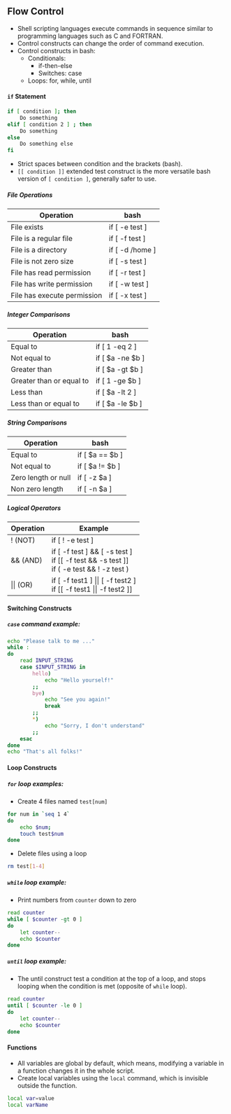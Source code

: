 ## Flow Control
- Shell scripting languages execute commands in sequence similar to programming languages such as C and FORTRAN.
- Control constructs can change the order of command execution.
- Control constructs in bash:
	- Conditionals:
		- if-then-else
		- Switches: case
	- Loops: for, while, until
#### `if` Statement
```bash
if [ condition ]; then
	Do something
elif [ condition 2 ] ; then
	Do something
else
	Do something else
fi
```
- Strict spaces between condition and the brackets (bash).
- `[[ condition ]]` extended test construct is the more versatile bash version of `[ condition ]`, generally safer to use.
##### File Operations

| Operation                   | bash             |
| --------------------------- | ---------------- |
| File exists                 | if \[ -e test ]  |
| File is a regular file      | if \[ -f test ]  |
| File is a directory         | if \[ -d /home ] |
| File is not zero size       | if \[ -s test ]  |
| File has read permission    | if \[ -r test ]  |
| File has write permission   | if \[ -w test ]  |
| File has execute permission | if \[ -x test ]  |
##### Integer Comparisons

| Operation                | bash              |
| ------------------------ | ----------------- |
| Equal to                 | if \[ 1 -eq 2 ]   |
| Not equal to             | if \[ $a -ne $b ] |
| Greater than             | if \[ $a -gt $b ] |
| Greater than or equal to | if \[ 1 -ge $b ]  |
| Less than                | if \[ $a -lt 2 ]  |
| Less than or equal to    | if \[ $a -le $b ] |
##### String Comparisons

| Operation           | bash             |
| ------------------- | ---------------- |
| Equal to            | if \[ $a == $b ] |
| Not equal to        | if \[ $a != $b ] |
| Zero length or null | if \[ -z $a ]    |
| Non zero length     | if \[ -n $a ]    |
##### Logical Operators

| Operation  | Example                                                                                         |
| ---------- | ----------------------------------------------------------------------------------------------- |
| !  (NOT)   | if [ ! -e test ]                                                                                |
| &&  (AND)  | if \[ -f test ] && \[ -s test ]<br>if \[\[ -f test && -s test ]]<br>if ( -e test && ! -z test ) |
| \|\|  (OR) | if \[ -f test1 ] \|\| \[ -f test2 ]<br>if \[\[ -f test1 \|\| -f test2 ]]                        |
#### Switching Constructs
##### `case` command example:
```bash
echo "Please talk to me ..."
while :
do
	read INPUT_STRING
	case $INPUT_STRING in
		hello)
			echo "Hello yourself!"
		;;
		bye)
			echo "See you again!"
			break
		;;
		*)
			echo "Sorry, I don't understand"
		;;
	esac
done
echo "That's all folks!"
```
#### Loop Constructs
##### `for` loop examples:
- Create 4 files named `test[num]`
```bash
for num in `seq 1 4`
do
	echo $num;
	touch test$num
done
```
- Delete files using a loop
```bash
rm test[1-4]
```
##### `while` loop example:
- Print numbers from `counter` down to zero
```bash
read counter
while [ $counter -gt 0 ]
do
	let counter--
	echo $counter
done
```
##### `until` loop example:
- The until construct test a condition at the top of a loop, and stops looping when the condition is met (opposite of `while` loop).
```bash
read counter
until [ $counter -le 0 ]
do
	let counter--
	echo $counter
done
```
#### Functions
- All variables are global by default, which means, modifying a variable in a function changes it in the whole script.
- Create local variables using the `local` command, which is invisible outside the function.
```bash
local var=value
local varName
```
